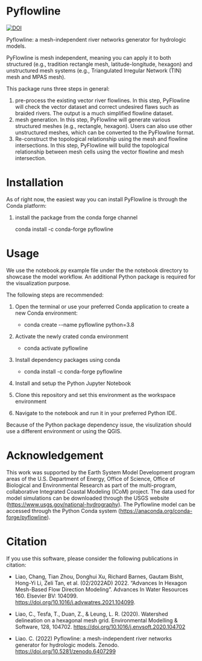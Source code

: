 # Pyflowline

[![DOI](https://zenodo.org/badge/368338554.svg)](https://zenodo.org/badge/latestdoi/368338554)

Pyflowline: a mesh-independent river networks generator for hydrologic models. 

PyFlowline is mesh independent, meaning you can apply it to both structured (e.g., tradition rectangle mesh, latitude-longitude, hexagon) and unstructured mesh systems (e.g., Triangulated Irregular Network (TIN) mesh and MPAS mesh).

This package runs three steps in general:
1. pre-process the existing vector river flowlines. In this step, PyFlowline will check the vector dataset and correct undesired flaws such as braided rivers. The output is a much simplified flowline dataset.
2. mesh generation. In this step, PyFlowline will generate various structured meshes (e.g., rectangle, hexagon). Users can also use other unstructured meshes, which can be converted to the PyFlowline format.
3. Re-construct the topological relationship using the mesh and flowline intersections. In this step, PyFlowline will build the topological relationship between mesh cells using the vector flowline and mesh intersection.



# Installation

As of right now, the easiest way you can install PyFlowline is through the Conda platform:

1. install the package from the conda forge channel

    conda install -c conda-forge pyflowline

# Usage
We use the notebook.py example file under the the notebook directory to showcase the model workflow.
An additional Python package is required for the visualization purpose. 

The following steps are recommended:

1. Open the terminal or use your preferred Conda application to create a new Conda environment:

    * conda create --name pyflowline python=3.8

2. Activate the newly crated conda environment

    * conda activate pyflowline

3. Install dependency packages using conda

    * conda install -c conda-forge pyflowline

4. Install and setup the Python Jupyter Notebook

5. Clone this repository and set this environment as the workspace environment

6. Navigate to the notebook and run it in your preferred Python IDE.

Because of the Python package dependency issue, the visulization should use a different environment or using the QGIS.

# Acknowledgement

This work was supported by the Earth System Model Development program areas of the U.S. Department of Energy, Office of Science, Office of Biological and Environmental Research as part of the multi-program, collaborative Integrated Coastal Modeling (ICoM) project. The data used for model simulations can be downloaded through the USGS website (https://www.usgs.gov/national-hydrography). The Pyflowline model can be accessed through the Python Conda system (https://anaconda.org/conda-forge/pyflowline). 

# Citation

If you use this software, please consider the following publications in citation:

* Liao, Chang, Tian Zhou, Donghui Xu, Richard Barnes, Gautam Bisht, Hong-Yi Li, Zeli Tan, et al. (02/2022AD) 2022. “Advances In Hexagon Mesh-Based Flow Direction Modeling”. Advances In Water Resources 160. Elsevier BV: 104099. 
https://doi.org/10.1016/j.advwatres.2021.104099.

* Liao, C., Tesfa, T., Duan, Z., & Leung, L. R. (2020). Watershed delineation on a hexagonal mesh grid. Environmental Modelling & Software, 128, 104702. https://doi.org/10.1016/j.envsoft.2020.104702

* Liao. C. (2022) Pyflowline: a mesh-independent river networks generator for hydrologic models. Zenodo.
https://doi.org/10.5281/zenodo.6407299





    

